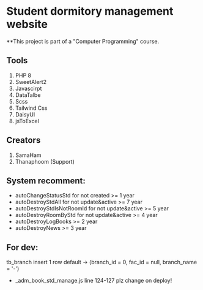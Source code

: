 # Student dormitory management website
**This project is part of a "Computer Programming" course.

## Tools
1. PHP 8
2. SweetAlert2
3. Javascirpt
4. DataTalbe
5. Scss
6. Tailwind Css
7. DaisyUI
8. jsToExcel

## Creators
1. SamaHam
2. Thanaphoom (Support)

## System recomment:
- autoChangeStatusStd for not created >= 1 year
- autoDestroyStdAll for not update&active >= 7 year
- autoDestroyStdIsNotRoomId for not update&active >= 5 year 
- autoDestroyRoomByStd for not update&active >= 4 year
- autoDestroyLogBooks >= 2 year
- autoDestroyNews >= 3 year

## For dev:
tb_branch insert 1 row default -> (branch_id = 0, fac_id = null, branch_name = '-')
- _adm_book_std_manage.js line 124-127 plz change on deploy!
